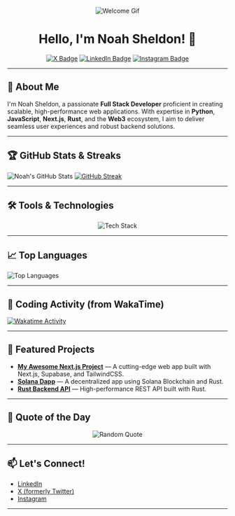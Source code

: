 <div align="center">

![Welcome Gif](./assets/images/welcome1.gif)

# Hello, I'm Noah Sheldon! 👋

[![X Badge](https://img.shields.io/badge/X-%231DA1F2.svg?style=for-the-badge&logo=x&logoColor=white)](https://x.com/noah__sheldon)
[![LinkedIn Badge](https://img.shields.io/badge/LinkedIn-%230077B5.svg?style=for-the-badge&logo=linkedin&logoColor=white)](https://www.linkedin.com/in/noah--sheldon/)
[![Instagram Badge](https://img.shields.io/badge/Instagram-%23E4405F.svg?style=for-the-badge&logo=instagram&logoColor=white)](https://www.instagram.com/noah__sheldon/)

</div>

---

## 🚀 About Me

I'm Noah Sheldon, a passionate **Full Stack Developer** proficient in creating scalable, high-performance web applications. With expertise in **Python**, **JavaScript**, **Next.js**, **Rust**, and the **Web3** ecosystem, I aim to deliver seamless user experiences and robust backend solutions.

---

## 🏆 GitHub Stats & Streaks

![Noah's GitHub Stats](https://github-readme-stats.vercel.app/api?username=noah-sheldon&show_icons=true&theme=tokyonight)
[![GitHub Streak](https://github-readme-streak-stats.herokuapp.com/?user=noah-sheldon&theme=tokyonight)](https://git.io/streak-stats)

---

## 🛠️ Tools & Technologies

<p align="center">
  <img src="https://skillicons.dev/icons?i=py,django,flask,js,ts,react,nextjs,tailwind,bootstrap,postgres,linux,solana,ethereum,rust,git,nginx,postgres,mongodb,supabase,stripe,oauth,docker" alt="Tech Stack" />
</p>

---

## 📈 Top Languages

![Top Languages](https://github-readme-stats.vercel.app/api/top-langs/?username=noah-sheldon&layout=compact&theme=tokyonight)

---

## 🎯 Coding Activity (from WakaTime)

<a href="https://wakatime.com"><img src="https://wakatime.com/share/@018bd2a8-41a3-4b1a-b87b-d87e1858eb0e/7e377306-bc2e-4974-b396-0999eb5f38db.png" alt="Wakatime Activity" /></a>

---

## 🚀 Featured Projects

- [**My Awesome Next.js Project**](https://github.com/noah-sheldon/nextjs-project) — A cutting-edge web app built with Next.js, Supabase, and TailwindCSS.
- [**Solana Dapp**](https://github.com/noah-sheldon/solana-dapp) — A decentralized app using Solana Blockchain and Rust.
- [**Rust Backend API**](https://github.com/noah-sheldon/rust-backend-api) — High-performance REST API built with Rust.

---

## 💬 Quote of the Day

<p align="center">
  <img src="https://quotes-github-readme.vercel.app/api?type=horizontal&theme=tokyonight" alt="Random Quote">
</p>

---

## 📫 Let's Connect!

- [LinkedIn](https://www.linkedin.com/in/noah--sheldon/)
- [X (formerly Twitter)](https://x.com/noah__sheldon)
- [Instagram](https://www.instagram.com/noah__sheldon/)

---
